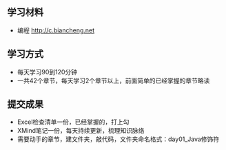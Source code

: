 ## 学习材料
* 编程 http://c.biancheng.net

## 学习方式
* 每天学习90到120分钟
* 一共42个章节，每天学习2个章节以上，前面简单的已经掌握的章节略读

## 提交成果
* Excel检查清单一份，已经掌握的，打上勾
* XMind笔记一份，每天持续更新，梳理知识脉络
* 需要动手的章节，建文件夹，敲代码，文件夹命名格式：day01_Java修饰符

